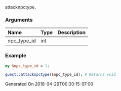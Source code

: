 attacknpctype.
### Arguments
**Name**|**Type**|**Description**
:---|:---|:---
npc_type_id|int|

### Example

```perl
my $npc_type_id = 1;

quest::attacknpctype($npc_type_id); # Returns void
```


Generated On 2018-04-29T00:30:15-07:00
